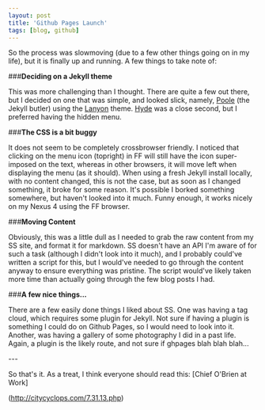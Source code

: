```yaml
---
layout: post
title: 'Github Pages Launch'
tags: [blog, github]
---
```


So the process was slow­moving (due to a few other things going on in my life), but it is finally up and running. A few things to take note of:

###**Deciding on a Jekyll theme**

This was more challenging than I thought. There are quite a few out there, but I decided on one that was simple, and looked slick, namely, [Poole](http://getpoole.com/) (the Jekyll butler) using the [Lanyon](http://lanyon.getpoole.com/) theme. [Hyde](http://hyde.getpoole.com/) was a close second, but I preferred having the hidden menu.

###**The CSS is a bit buggy**

It does not seem to be completely cross­browser friendly. I noticed that clicking on the menu icon (top­right) in FF will still have the icon super­imposed on the text, whereas in other browsers, it will move left when displaying the menu (as it should). When using a fresh Jekyll install locally, with no content changed, this is not the case, but as soon as I changed something, it broke for some reason. It's possible I borked something somewhere, but haven't looked into it much. Funny enough, it works nicely on my Nexus 4 using the FF browser.

###**Moving Content**

Obviously, this was a little dull as I needed to grab the raw content from my SS site, and format it for markdown. SS doesn't have an API I'm aware of for such a task (although I didn't look into it much), and I probably could've written a script for this, but I would've needed to go through the content anyway to ensure everything was pristine. The script would've likely taken more time than actually going through the few blog posts I had.

###**A few nice things...**

There are a few easily­ done things I liked about SS. One was having a tag cloud, which requires some plugin for Jekyll. Not sure if having a plugin is something I could do on Github Pages, so I would need to look into it. Another, was having a gallery of some photography I did in a past life. Again, a plugin is the likely route, and not sure if gh­pages blah blah blah...

­­­---

So that's it. As a treat, I think everyone should read this: [Chief O'Brien at Work]

(http://citycyclops.com/7.31.13.php)